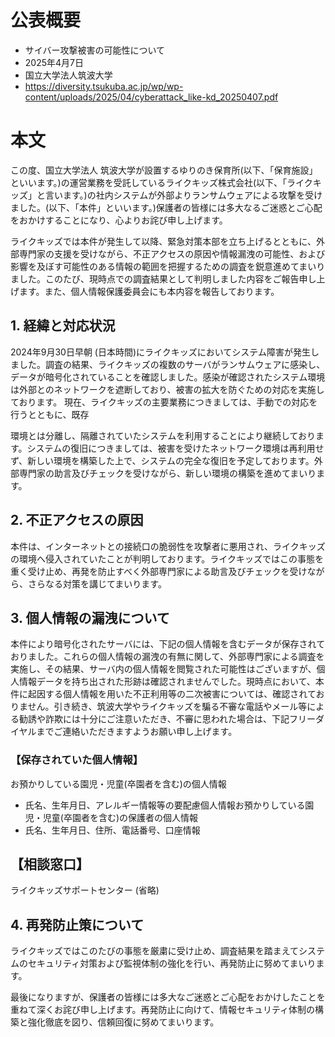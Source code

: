 # 公表概要
- サイバー攻撃被害の可能性について
- 2025年4月7日
- 国立大学法人筑波大学
- https://diversity.tsukuba.ac.jp/wp/wp-content/uploads/2025/04/cyberattack_like-kd_20250407.pdf

# 本文
この度、国立大学法人 筑波大学が設置するゆりのき保育所(以下、「保育施設」といいます。)の運営業務を受託しているライクキッズ株式会社(以下、「ライクキッズ」と言います。)の社内システムが外部よりランサムウェアによる攻撃を受けました。(以下、「本件」といいます。)保護者の皆様には多大なるご迷惑とご心配をおかけすることになり、心よりお詫び申し上げます。

ライクキッズでは本件が発生して以降、緊急対策本部を立ち上げるとともに、外部専門家の支援を受けながら、不正アクセスの原因や情報漏洩の可能性、および影響を及ぼす可能性のある情報の範囲を把握するための調査を鋭意進めてまいりました。このたび、現時点での調査結果として判明しました内容をご報告申し上げます。また、個人情報保護委員会にも本内容を報告しております。

## 1. 経緯と対応状況
2024年9月30日早朝 (日本時間)にライクキッズにおいてシステム障害が発生しました。調査の結果、ライクキッズの複数のサーバがランサムウェアに感染し、データが暗号化されていることを確認しました。感染が確認されたシステム環境は外部とのネットワークを遮断しており、被害の拡大を防ぐための対応を実施しております。 現在、ライクキッズの主要業務につきましては、手動での対応を行うとともに、既存

環境とは分離し、隔離されていたシステムを利用することにより継続しております。システムの復旧につきましては、被害を受けたネットワーク環境は再利用せず、新しい環境を構築した上で、システムの完全な復旧を予定しております。外部専門家の助言及びチェックを受けながら、新しい環境の構築を進めてまいります。

## 2. 不正アクセスの原因
本件は、インターネットとの接続口の脆弱性を攻撃者に悪用され、ライクキッズの環境へ侵入されていたことが判明しております。ライクキッズではこの事態を重く受け止め、再発を防止すべく外部専門家による助言及びチェックを受けながら、さらなる対策を講じてまいります。

## 3. 個人情報の漏洩について
本件により暗号化されたサーバには、下記の個人情報を含むデータが保存されておりました。これらの個人情報の漏洩の有無に関して、外部専門家による調査を実施し、その結果、サーバ内の個人情報を閲覧された可能性はございますが、個人情報データを持ち出された形跡は確認されませんでした。現時点において、本件に起因する個人情報を用いた不正利用等の二次被害については、確認されておりません。引き続き、筑波大学やライクキッズを騙る不審な電話やメール等による勧誘や詐欺には十分にご注意いただき、不審に思われた場合は、下記フリーダイヤルまでご連絡いただきますようお願い申し上げます。

### 【保存されていた個人情報】
お預かりしている園児・児童(卒園者を含む)の個人情報
- 氏名、生年月日、アレルギー情報等の要配慮個人情報お預かりしている園児・児童(卒園者を含む)の保護者の個人情報
- 氏名、生年月日、住所、電話番号、口座情報

## 【相談窓口】
ライクキッズサポートセンター
(省略)

## 4. 再発防止策について
ライクキッズではこのたびの事態を厳粛に受け止め、調査結果を踏まえてシステムのセキュリティ対策および監視体制の強化を行い、再発防止に努めてまいります。

最後になりますが、保護者の皆様には多大なご迷惑とご心配をおかけしたことを重ねて深くお詫び申し上げます。再発防止に向けて、情報セキュリティ体制の構築と強化徹底を図り、信頼回復に努めてまいります。
